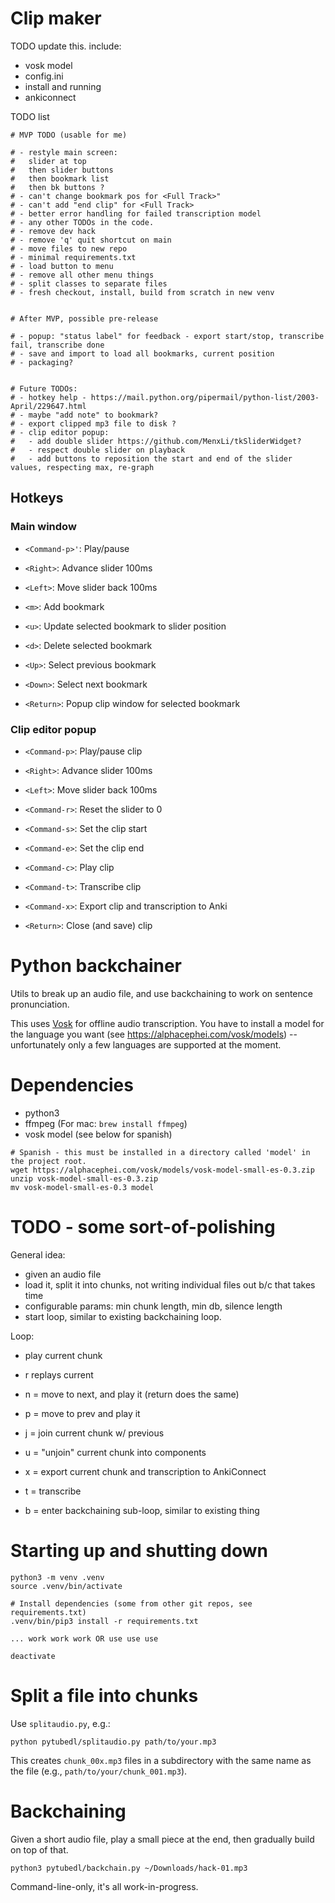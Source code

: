 # Clip maker

TODO update this.  include:

* vosk model
* config.ini
* install and running
* ankiconnect


TODO list

```
# MVP TODO (usable for me)

# - restyle main screen:
#   slider at top
#   then slider buttons
#   then bookmark list
#   then bk buttons ?
# - can't change bookmark pos for <Full Track>"
# - can't add "end clip" for <Full Track>
# - better error handling for failed transcription model
# - any other TODOs in the code.
# - remove dev hack
# - remove 'q' quit shortcut on main
# - move files to new repo
# - minimal requirements.txt
# - load button to menu
# - remove all other menu things
# - split classes to separate files
# - fresh checkout, install, build from scratch in new venv


# After MVP, possible pre-release

# - popup: "status label" for feedback - export start/stop, transcribe fail, transcribe done
# - save and import to load all bookmarks, current position
# - packaging?


# Future TODOs:
# - hotkey help - https://mail.python.org/pipermail/python-list/2003-April/229647.html
# - maybe "add note" to bookmark?
# - export clipped mp3 file to disk ?
# - clip editor popup:
#   - add double slider https://github.com/MenxLi/tkSliderWidget?
#   - respect double slider on playback
#   - add buttons to reposition the start and end of the slider values, respecting max, re-graph
```

## Hotkeys

### Main window

* `<Command-p>'`: Play/pause
* `<Right>`: Advance slider 100ms
* `<Left>`: Move slider back 100ms

* `<m>`: Add bookmark
* `<u>`: Update selected bookmark to slider position
* `<d>`: Delete selected bookmark
* `<Up>`: Select previous bookmark
* `<Down>`: Select next bookmark

* `<Return>`: Popup clip window for selected bookmark

### Clip editor popup

* `<Command-p>`: Play/pause clip
* `<Right>`: Advance slider 100ms
* `<Left>`: Move slider back 100ms
* `<Command-r>`: Reset the slider to 0

* `<Command-s>`: Set the clip start
* `<Command-e>`: Set the clip end
* `<Command-c>`: Play clip
* `<Command-t>`: Transcribe clip

* `<Command-x>`: Export clip and transcription to Anki
* `<Return>`: Close (and save) clip


# Python backchainer

Utils to break up an audio file, and use backchaining to work on sentence pronunciation.

This uses [Vosk](https://github.com/alphacep/vosk-api) for offline audio transcription.  You have to install a model for the language you want (see https://alphacephei.com/vosk/models) -- unfortunately only a few languages are supported at the moment.

# Dependencies

* python3
* ffmpeg (For mac: `brew install ffmpeg`)
* vosk model (see below for spanish)

```
# Spanish - this must be installed in a directory called 'model' in the project root.
wget https://alphacephei.com/vosk/models/vosk-model-small-es-0.3.zip
unzip vosk-model-small-es-0.3.zip 
mv vosk-model-small-es-0.3 model
```

# TODO - some sort-of-polishing

General idea:

* given an audio file
* load it, split it into chunks, not writing individual files out b/c that takes time
* configurable params: min chunk length, min db, silence length
* start loop, similar to existing backchaining loop.

Loop:

* play current chunk
* r replays current
* n = move to next, and play it (return does the same)
* p = move to prev and play it
* j = join current chunk w/ previous
* u = "unjoin" current chunk into components
* x = export current chunk and transcription to AnkiConnect
* t = transcribe

* b = enter backchaining sub-loop, similar to existing thing


# Starting up and shutting down

```
python3 -m venv .venv
source .venv/bin/activate

# Install dependencies (some from other git repos, see requirements.txt)
.venv/bin/pip3 install -r requirements.txt

... work work work OR use use use

deactivate
```

# Split a file into chunks

Use `splitaudio.py`, e.g.:

```
python pytubedl/splitaudio.py path/to/your.mp3
```

This creates `chunk_00x.mp3` files in a subdirectory with the same name as the file (e.g., `path/to/your/chunk_001.mp3`).

# Backchaining

Given a short audio file, play a small piece at the end, then gradually build on top of that.

```
python3 pytubedl/backchain.py ~/Downloads/hack-01.mp3
```

Command-line-only, it's all work-in-progress.

